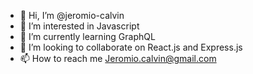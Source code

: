 - 👋 Hi, I’m @jeromio-calvin
- 👀 I’m interested in Javascript 
- 🌱 I’m currently learning GraphQL
- 💞️ I’m looking to collaborate on React.js and Express.js
- 📫 How to reach me Jeromio.calvin@gmail.com

<!---
jeromio-calvin/jeromio-calvin is a ✨ special ✨ repository because its `README.md` (this file) appears on your GitHub profile.
You can click the Preview link to take a look at your changes.
--->

